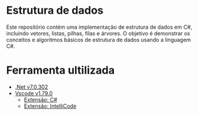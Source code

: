 # Estrutura de dados
Este repositório contém uma implementação de estrutura de dados em C#, incluindo vetores, listas, pilhas, filas e árvores. O objetivo é demonstrar os conceitos e algoritmos básicos de estrutura de dados usando a linguagem C#.

# Ferramenta ultilizada
- [.Net v7.0.302](https://dotnet.microsoft.com/en-us/download)
- [Vscode v1.79.0](https://code.visualstudio.com/)
    - [Extensão: C#](https://marketplace.visualstudio.com/items?itemName=ms-dotnettools.csharp)
    - [Extensão: IntelliCode](https://marketplace.visualstudio.com/items?itemName=VisualStudioExptTeam.vscodeintellicode)
